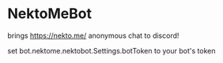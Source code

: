 # NektoMeBot

brings https://nekto.me/ anonymous chat to discord!

set bot.nektome.nektobot.Settings.botToken to your bot's token
